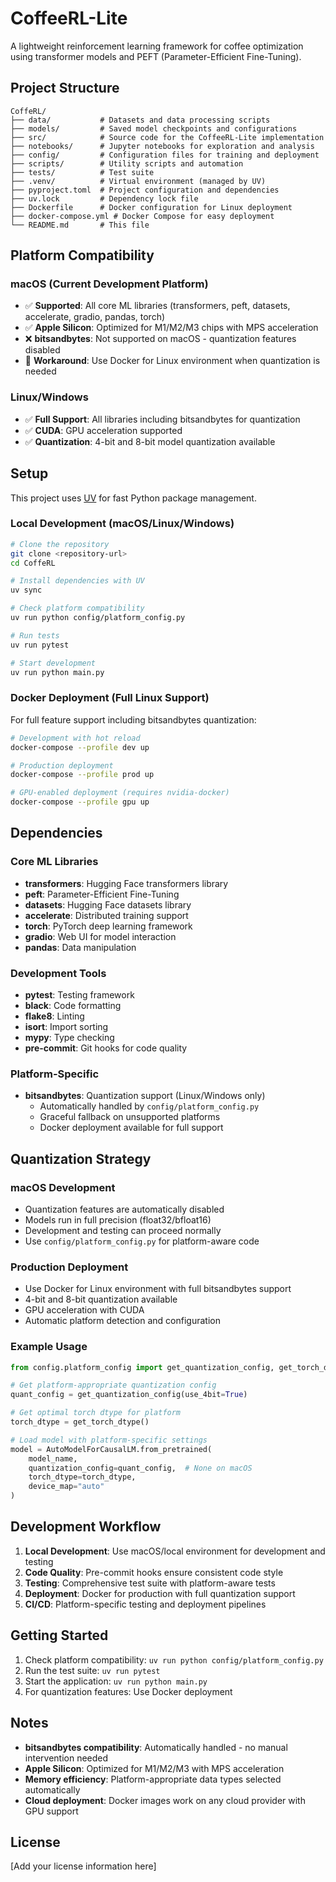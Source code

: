 # CoffeeRL-Lite

A lightweight reinforcement learning framework for coffee optimization using transformer models and PEFT (Parameter-Efficient Fine-Tuning).

## Project Structure

```
CoffeRL/
├── data/           # Datasets and data processing scripts
├── models/         # Saved model checkpoints and configurations
├── src/            # Source code for the CoffeeRL-Lite implementation
├── notebooks/      # Jupyter notebooks for exploration and analysis
├── config/         # Configuration files for training and deployment
├── scripts/        # Utility scripts and automation
├── tests/          # Test suite
├── .venv/          # Virtual environment (managed by UV)
├── pyproject.toml  # Project configuration and dependencies
├── uv.lock         # Dependency lock file
├── Dockerfile      # Docker configuration for Linux deployment
├── docker-compose.yml # Docker Compose for easy deployment
└── README.md       # This file
```

## Platform Compatibility

### macOS (Current Development Platform)
- ✅ **Supported**: All core ML libraries (transformers, peft, datasets, accelerate, gradio, pandas, torch)
- ✅ **Apple Silicon**: Optimized for M1/M2/M3 chips with MPS acceleration
- ❌ **bitsandbytes**: Not supported on macOS - quantization features disabled
- 🔄 **Workaround**: Use Docker for Linux environment when quantization is needed

### Linux/Windows
- ✅ **Full Support**: All libraries including bitsandbytes for quantization
- ✅ **CUDA**: GPU acceleration supported
- ✅ **Quantization**: 4-bit and 8-bit model quantization available

## Setup

This project uses [UV](https://github.com/astral-sh/uv) for fast Python package management.

### Local Development (macOS/Linux/Windows)

```bash
# Clone the repository
git clone <repository-url>
cd CoffeRL

# Install dependencies with UV
uv sync

# Check platform compatibility
uv run python config/platform_config.py

# Run tests
uv run pytest

# Start development
uv run python main.py
```

### Docker Deployment (Full Linux Support)

For full feature support including bitsandbytes quantization:

```bash
# Development with hot reload
docker-compose --profile dev up

# Production deployment
docker-compose --profile prod up

# GPU-enabled deployment (requires nvidia-docker)
docker-compose --profile gpu up
```

## Dependencies

### Core ML Libraries
- **transformers**: Hugging Face transformers library
- **peft**: Parameter-Efficient Fine-Tuning
- **datasets**: Hugging Face datasets library
- **accelerate**: Distributed training support
- **torch**: PyTorch deep learning framework
- **gradio**: Web UI for model interaction
- **pandas**: Data manipulation

### Development Tools
- **pytest**: Testing framework
- **black**: Code formatting
- **flake8**: Linting
- **isort**: Import sorting
- **mypy**: Type checking
- **pre-commit**: Git hooks for code quality

### Platform-Specific
- **bitsandbytes**: Quantization support (Linux/Windows only)
  - Automatically handled by `config/platform_config.py`
  - Graceful fallback on unsupported platforms
  - Docker deployment available for full support

## Quantization Strategy

### macOS Development
- Quantization features are automatically disabled
- Models run in full precision (float32/bfloat16)
- Development and testing can proceed normally
- Use `config/platform_config.py` for platform-aware code

### Production Deployment
- Use Docker for Linux environment with full bitsandbytes support
- 4-bit and 8-bit quantization available
- GPU acceleration with CUDA
- Automatic platform detection and configuration

### Example Usage

```python
from config.platform_config import get_quantization_config, get_torch_dtype

# Get platform-appropriate quantization config
quant_config = get_quantization_config(use_4bit=True)

# Get optimal torch dtype for platform
torch_dtype = get_torch_dtype()

# Load model with platform-specific settings
model = AutoModelForCausalLM.from_pretrained(
    model_name,
    quantization_config=quant_config,  # None on macOS
    torch_dtype=torch_dtype,
    device_map="auto"
)
```

## Development Workflow

1. **Local Development**: Use macOS/local environment for development and testing
2. **Code Quality**: Pre-commit hooks ensure consistent code style
3. **Testing**: Comprehensive test suite with platform-aware tests
4. **Deployment**: Docker for production with full quantization support
5. **CI/CD**: Platform-specific testing and deployment pipelines

## Getting Started

1. Check platform compatibility: `uv run python config/platform_config.py`
2. Run the test suite: `uv run pytest`
3. Start the application: `uv run python main.py`
4. For quantization features: Use Docker deployment

## Notes

- **bitsandbytes compatibility**: Automatically handled - no manual intervention needed
- **Apple Silicon**: Optimized for M1/M2/M3 with MPS acceleration
- **Memory efficiency**: Platform-appropriate data types selected automatically
- **Cloud deployment**: Docker images work on any cloud provider with GPU support

## License

[Add your license information here]
